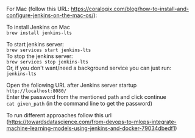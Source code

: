 For Mac (follow this URL: https://coralogix.com/blog/how-to-install-and-configure-jenkins-on-the-mac-os/):

To install Jenkins on Mac<br>
```brew install jenkins-lts```

To start jenkins server:<br>
```brew services start jenkins-lts``` <br>
To stop the jenkins server:<br>
```brew services stop jenkins-lts``` <br>
Or, if you don't want/need a background service you can just run:<br>
```jenkins-lts```<br>

Open the following URL after Jenkins server startup<br>
```http://localhost:8080/```<br>
Enter the password from the mentioned path and click continue<br>
```cat given_path``` (in the command line to get the password) <br>

To run different approaches follow this url (https://towardsdatascience.com/from-devops-to-mlops-integrate-machine-learning-models-using-jenkins-and-docker-79034dbedf1)




